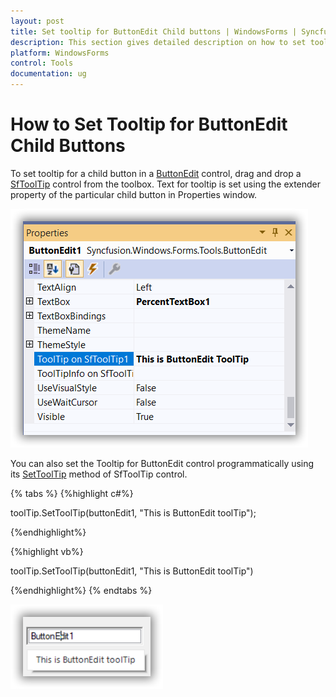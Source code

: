 ```yaml
---
layout: post
title: Set tooltip for ButtonEdit Child buttons | WindowsForms | Syncfusion
description: This section gives detailed description on how to set tooltip for ButtonEdit Child buttons.
platform: WindowsForms
control: Tools
documentation: ug
---
```


# How to Set Tooltip for ButtonEdit Child Buttons

 To set tooltip for a child button in a [ButtonEdit](https://help.syncfusion.com/cr/cref_files/windowsforms/Syncfusion.Tools.Windows~Syncfusion.Windows.Forms.Tools.ButtonEdit.html) control, drag and drop a [SfToolTip](https://help.syncfusion.com/cr/cref_files/windowsforms/Syncfusion.Shared.Base~Syncfusion.Windows.Forms.SfToolTip.html) control from the toolbox. Text for tooltip is set using the extender property of the particular child button in Properties window.

 ![Tooltip for ButtonEdit](FAQ_images/FAQ_img4.png) 

You can also set the Tooltip for ButtonEdit control programmatically using its [SetToolTip](https://help.syncfusion.com/cr/cref_files/windowsforms/Syncfusion.Shared.Base~Syncfusion.Windows.Forms.SfToolTip~SetToolTip.html) method of SfToolTip control.

{% tabs %}
{%highlight c#%}

toolTip.SetToolTip(buttonEdit1, "This is ButtonEdit toolTip");

{%endhighlight%}

{%highlight vb%}

toolTip.SetToolTip(buttonEdit1, "This is ButtonEdit toolTip")

{%endhighlight%}
{% endtabs %}

 ![SetTooltip for ButtonEdit](FAQ_images/FAQ_img5.png) 

